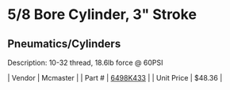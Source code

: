 # 5/8 Bore Cylinder, 3" Stroke
## Pneumatics/Cylinders
Description: 	10-32 thread, 18.6lb force @ 60PSI 

| Vendor | Mcmaster | 
| Part # | [6498K433](http://www.mcmaster.com/) | 
| Unit Price | $48.36 | 
